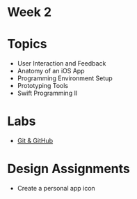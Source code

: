 # Week 2

# Topics
  * User Interaction and Feedback
  * Anatomy of an iOS App
  * Programming Environment Setup
  * Prototyping Tools
  * Swift Programming II

# Labs
  * [Git & GitHub](labs/git-and-github.md)

# Design Assignments
  * Create a personal app icon
